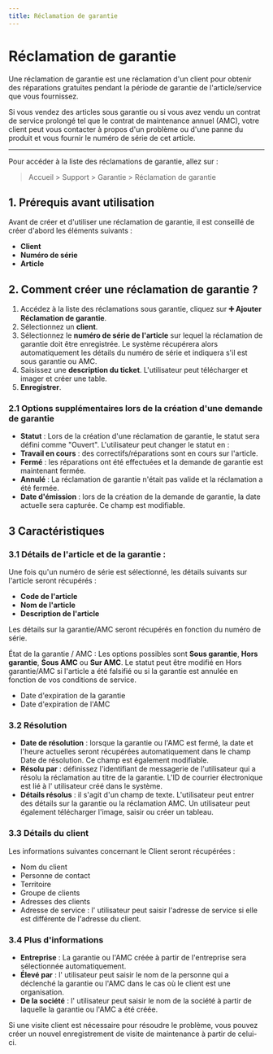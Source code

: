```yaml
---
title: Réclamation de garantie
---
```


# Réclamation de garantie

Une réclamation de garantie est une réclamation d'un client pour obtenir des réparations gratuites pendant la période de garantie de l'article/service que vous fournissez.

Si vous vendez des articles sous garantie ou si vous avez vendu un contrat de service prolongé tel que le contrat de maintenance annuel (AMC), votre client peut vous contacter à propos d'un problème ou d'une panne du produit et vous fournir le numéro de série de cet article.

---

Pour accéder à la liste des réclamations de garantie, allez sur :

> Accueil > Support > Garantie > Réclamation de garantie

## 1. Prérequis avant utilisation

Avant de créer et d'utiliser une réclamation de garantie, il est conseillé de créer d'abord les éléments suivants :

- **Client**
- **Numéro de série**
- **Article**

## 2. Comment créer une réclamation de garantie ?

1. Accédez à la liste des réclamations sous garantie, cliquez sur **:heavy_plus_sign: Ajouter Réclamation de garantie**.
2. Sélectionnez un **client**.
3. Sélectionnez le **numéro de série de l'article** sur lequel la réclamation de garantie doit être enregistrée. Le système récupérera alors automatiquement les détails du numéro de série et indiquera s'il est sous garantie ou AMC.
4. Saisissez une **description du ticket**. L'utilisateur peut télécharger et imager et créer une table.
5. **Enregistrer**.

### 2.1 Options supplémentaires lors de la création d'une demande de garantie

- **Statut** : Lors de la création d'une réclamation de garantie, le statut sera défini comme "Ouvert". L'utilisateur peut changer le statut en :
- **Travail en cours** : des correctifs/réparations sont en cours sur l'article.
- **Fermé** : les réparations ont été effectuées et la demande de garantie est maintenant fermée.
- **Annulé** : La réclamation de garantie n'était pas valide et la réclamation a été fermée.
- **Date d'émission** : lors de la création de la demande de garantie, la date actuelle sera capturée. Ce champ est modifiable.

## 3 Caractéristiques

### 3.1 Détails de l'article et de la garantie :

Une fois qu'un numéro de série est sélectionné, les détails suivants sur l'article seront récupérés :

- **Code de l'article**
- **Nom de l'article**
- **Description de l'article**

Les détails sur la garantie/AMC seront récupérés en fonction du numéro de série.

État de la garantie / AMC : Les options possibles sont **Sous garantie**, **Hors garantie**, **Sous AMC** ou **Sur AMC**. Le statut peut être modifié en Hors garantie/AMC si l'article a été falsifié ou si la garantie est annulée en fonction de vos conditions de service.

- Date d'expiration de la garantie
- Date d'expiration de l'AMC

### 3.2 Résolution

- **Date de résolution** : lorsque la garantie ou l'AMC est fermé, la date et l'heure actuelles seront récupérées automatiquement dans le champ Date de résolution. Ce champ est également modifiable.
- **Résolu par** : définissez l'identifiant de messagerie de l'utilisateur qui a résolu la réclamation au titre de la garantie. L'ID de courrier électronique est lié à l' utilisateur créé dans le système.
- **Détails résolus** : il s'agit d'un champ de texte. L'utilisateur peut entrer des détails sur la garantie ou la réclamation AMC. Un utilisateur peut également télécharger l'image, saisir ou créer un tableau.

### 3.3 Détails du client

Les informations suivantes concernant le Client seront récupérées :

- Nom du client
- Personne de contact
- Territoire
- Groupe de clients
- Adresses des clients
- Adresse de service : l' utilisateur peut saisir l'adresse de service si elle est différente de l'adresse du client.

### 3.4 Plus d'informations

- **Entreprise** : La garantie ou l'AMC créée à partir de l'entreprise sera sélectionnée automatiquement.
- **Élevé par** : l' utilisateur peut saisir le nom de la personne qui a déclenché la garantie ou l'AMC dans le cas où le client est une organisation.
- **De la société** : l' utilisateur peut saisir le nom de la société à partir de laquelle la garantie ou l'AMC a été créée.

Si une visite client est nécessaire pour résoudre le problème, vous pouvez créer un nouvel enregistrement de visite de maintenance à partir de celui-ci.